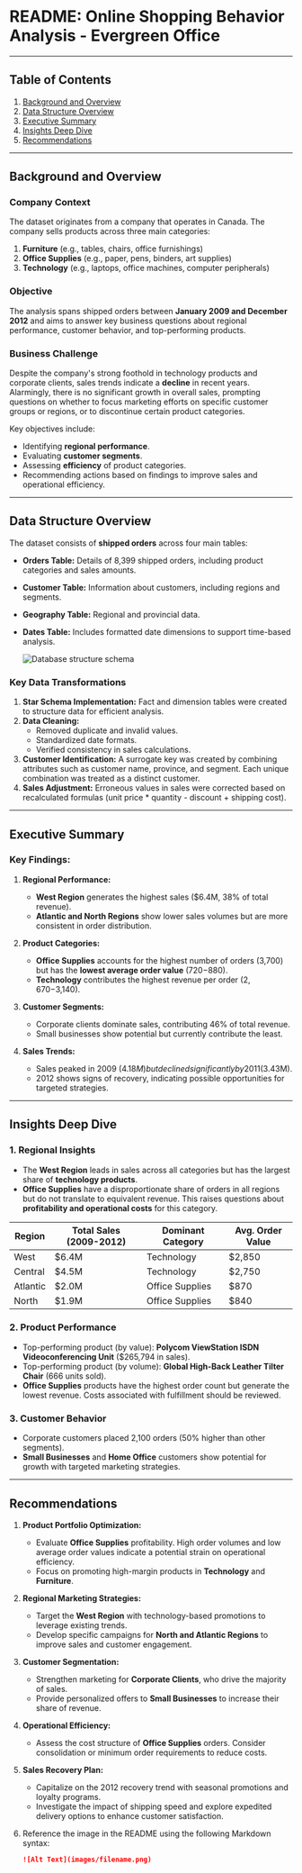 # README: Online Shopping Behavior Analysis - Evergreen Office

---

## **Table of Contents**

1. [Background and Overview](#background-and-overview)
2. [Data Structure Overview](#data-structure-overview)
3. [Executive Summary](#executive-summary)
4. [Insights Deep Dive](#insights-deep-dive)
5. [Recommendations](#recommendations)

---

## **Background and Overview**

### **Company Context**
The dataset originates from a company that operates in Canada. The company sells products across three main categories:

1. **Furniture** (e.g., tables, chairs, office furnishings)
2. **Office Supplies** (e.g., paper, pens, binders, art supplies)
3. **Technology** (e.g., laptops, office machines, computer peripherals)

### **Objective**
The analysis spans shipped orders between **January 2009 and December 2012** and aims to answer key business questions about regional performance, customer behavior, and top-performing products.

### **Business Challenge**

Despite the company's strong foothold in technology products and corporate clients, sales trends indicate a **decline** in recent years. Alarmingly, there is no significant growth in overall sales, prompting questions on whether to focus marketing efforts on specific customer groups or regions, or to discontinue certain product categories.

Key objectives include:

- Identifying **regional performance**.
- Evaluating **customer segments**.
- Assessing **efficiency** of product categories.
- Recommending actions based on findings to improve sales and operational efficiency.

---

## **Data Structure Overview**

The dataset consists of **shipped orders** across four main tables:

- **Orders Table:** Details of 8,399 shipped orders, including product categories and sales amounts.
- **Customer Table:** Information about customers, including regions and segments.
- **Geography Table:** Regional and provincial data.
- **Dates Table:** Includes formatted date dimensions to support time-based analysis.

  ![Database structure schema]()

### **Key Data Transformations**

1. **Star Schema Implementation:** Fact and dimension tables were created to structure data for efficient analysis.
2. **Data Cleaning:**
   - Removed duplicate and invalid values.
   - Standardized date formats.
   - Verified consistency in sales calculations.
3. **Customer Identification:** A surrogate key was created by combining attributes such as customer name, province, and segment. Each unique combination was treated as a distinct customer.
4. **Sales Adjustment:** Erroneous values in sales were corrected based on recalculated formulas (unit price \* quantity - discount + shipping cost).

---

## **Executive Summary**

### **Key Findings:**

1. **Regional Performance:**

   - **West Region** generates the highest sales ($6.4M, 38% of total revenue).
   - **Atlantic and North Regions** show lower sales volumes but are more consistent in order distribution.

2. **Product Categories:**

   - **Office Supplies** accounts for the highest number of orders (3,700) but has the **lowest average order value** ($720-$880).
   - **Technology** contributes the highest revenue per order ($2,670-$3,140).

3. **Customer Segments:**

   - Corporate clients dominate sales, contributing 46% of total revenue.
   - Small businesses show potential but currently contribute the least.

4. **Sales Trends:**

   - Sales peaked in 2009 ($4.18M) but declined significantly by 2011 ($3.43M).
   - 2012 shows signs of recovery, indicating possible opportunities for targeted strategies.

---

## **Insights Deep Dive**

### **1. Regional Insights**

- The **West Region** leads in sales across all categories but has the largest share of **technology products**.
- **Office Supplies** have a disproportionate share of orders in all regions but do not translate to equivalent revenue. This raises questions about **profitability and operational costs** for this category.

| Region   | Total Sales (2009-2012) | Dominant Category | Avg. Order Value |
| -------- | ----------------------- | ----------------- | ---------------- |
| West     | $6.4M                  | Technology        | $2,850          |
| Central  | $4.5M                  | Technology        | $2,750          |
| Atlantic | $2.0M                  | Office Supplies   | $870            |
| North    | $1.9M                  | Office Supplies   | $840            |

### **2. Product Performance**

- Top-performing product (by value): **Polycom ViewStation ISDN Videoconferencing Unit** ($265,794 in sales).
- Top-performing product (by volume): **Global High-Back Leather Tilter Chair** (666 units sold).
- **Office Supplies** products have the highest order count but generate the lowest revenue. Costs associated with fulfillment should be reviewed.

### **3. Customer Behavior**

- Corporate customers placed 2,100 orders (50% higher than other segments).
- **Small Businesses** and **Home Office** customers show potential for growth with targeted marketing strategies.

---

## **Recommendations**

1. **Product Portfolio Optimization:**

   - Evaluate **Office Supplies** profitability. High order volumes and low average order values indicate a potential strain on operational efficiency.
   - Focus on promoting high-margin products in **Technology** and **Furniture**.

2. **Regional Marketing Strategies:**

   - Target the **West Region** with technology-based promotions to leverage existing trends.
   - Develop specific campaigns for **North and Atlantic Regions** to improve sales and customer engagement.

3. **Customer Segmentation:**

   - Strengthen marketing for **Corporate Clients**, who drive the majority of sales.
   - Provide personalized offers to **Small Businesses** to increase their share of revenue.

4. **Operational Efficiency:**

   - Assess the cost structure of **Office Supplies** orders. Consider consolidation or minimum order requirements to reduce costs.

5. **Sales Recovery Plan:**

   - Capitalize on the 2012 recovery trend with seasonal promotions and loyalty programs.
   - Investigate the impact of shipping speed and explore expedited delivery options to enhance customer satisfaction.


2. Reference the image in the README using the following Markdown syntax:

   ```markdown
   ![Alt Text](images/filename.png)
